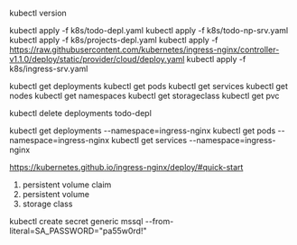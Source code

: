 kubectl version

kubectl apply -f k8s/todo-depl.yaml
kubectl apply -f k8s/todo-np-srv.yaml
kubectl apply -f k8s/projects-depl.yaml
kubectl apply -f https://raw.githubusercontent.com/kubernetes/ingress-nginx/controller-v1.1.0/deploy/static/provider/cloud/deploy.yaml
kubectl apply -f k8s/ingress-srv.yaml

kubectl get deployments
kubectl get pods
kubectl get services
kubectl get nodes
kubectl get namespaces
kubectl get storageclass
kubectl get pvc

kubectl delete deployments todo-depl

kubectl get deployments --namespace=ingress-nginx
kubectl get pods --namespace=ingress-nginx
kubectl get services --namespace=ingress-nginx

https://kubernetes.github.io/ingress-nginx/deploy/#quick-start

1. persistent volume claim
2. persistent volume
3. storage class

kubectl create secret generic mssql --from-literal=SA_PASSWORD="pa55w0rd!"
